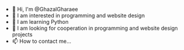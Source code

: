 - 👋 Hi, I'm @GhazalGharaee
- 👀 I am interested in programming and website design
- 🌱 I am learning Python
- 💞️ I am looking for cooperation in programming and website design projects
- 📫 How to contact me...

<!---
GhazalGharaee/GhazalGharaee is a ✨ special ✨ repository because its `README.md` (this file) appears on your GitHub profile.
You can click the Preview link to take a look at your changes.
--->
